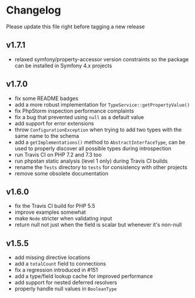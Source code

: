 # Changelog

Please update this file right before tagging a new release

## v1.7.1

* relaxed symfony/property-accessor version constraints so the package can be installed in Symfony 4.x projects

## v1.7.0

* fix some README badges
* add a more robust implementation for `TypeService::getPropertyValue()`
* fix PhpStorm inspection performance complaints
* fix a bug that prevented using `null` as a default value
* add support for error extensions
* throw `ConfigurationException` when trying to add two types with the same name to the schema
* add a `getImplementations()` method to `AbstractInterfaceType`, can be used to properly discover all possible types during introspection
* run Travis CI on PHP 7.2 and 7.3 too
* run phpstan static analysis (level 1 only) during Travis CI builds
* rename the `Tests` directory to `tests` for consistency with other projects
* remove some obsolete documentation

## v1.6.0

* fix the Travis CI build for PHP 5.5
* improve examples somewhat
* make `Node` stricter when validating input
* return null not just when the field is scalar but whenever it's non-null

## v1.5.5

* add missing directive locations
* add a `totalCount` field to connections
* fix a regression introduced in #151
* add a type/field lookup cache for improved performance
* add support for nested deferred resolvers
* properly handle null values in `BooleanType`
